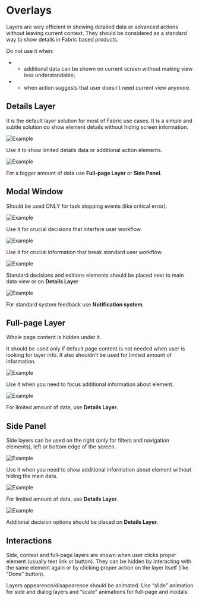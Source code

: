 # Overlays
Layers are very efficient in showing detailed data or advanced actions without leaving current context. They should be considered as a standard way to show details in Fabric based products.

Do not use it when:
- - additional data can be shown on current screen without making view less understandable;
- - when action suggests that user doesn’t need current view anymore.


## Details Layer
It is the default layer solution for most of Fabric use cases. It is a simple and subtle solution do show element details without hiding screen information.

![Example](/src/style/assets/over-ex10.svg)
<p>Use it to show limited details data or additional action elements.</p>

![Example](/src/style/assets/over-ex11.svg)
<p>For a bigger amount of data use <b>Full-page Layer</b> or <b>Side Panel</b>.</p>


## Modal Window
Should be used ONLY for task stopping events (like critical error).

![Example](/src/style/assets/over-ex11.svg)
<p>Use it for crucial decisions that interfere user workflow.</p>

![Example](/src/style/assets/over-ex7.svg)
<p>Use it for crucial information that break standard user workflow.</p>

![Example](/src/style/assets/over-ex8.svg)
<p>Standard decisions and editions elements should be placed next to main data view or on <b>Details Layer</b></p>

![Example](/src/style/assets/over-ex9.svg)
<p>For standard system feedback use <b>Notification system</b>.</p>

## Full-page Layer
Whole page content is hidden under it.

It should be used only if default page content is not needed when user is looking for layer info. It also shouldn’t be used for limited amount of information.

![Example](/src/style/assets/over-ex4.svg)
<p>Use it when you need to focus additional information about element.</p>

![Example](/src/style/assets/over-ex5.svg)
<p>For limited amount of data, use <b>Details Layer</b>.</p>


## Side Panel
Side layers can be used on the right (only for filters and navigation elements), left or bottom edge of the screen.

![Example](/src/style/assets/over-ex1.svg)
<p>Use it when you need to show additional information about element without hiding the main data.</p>

![Example](/src/style/assets/over-ex2.svg)
<p>For limited amount of data, use <b>Details Layer</b>.</p>

![Example](/src/style/assets/over-ex3.svg)
<p>Additonal decision options should be placed on <b>Details Layer</b>.</p>


## Interactions
Side, context and full-page layers are shown when user clicks proper element (usually text link or button). They can be hidden by interacting with the same element again or by clicking proper action on the layer itself (like "Done" button).

Layers appearence/disapearence should be animated. Use “slide” animation for side and dialog layers and “scale” animations for full-page and modals.
